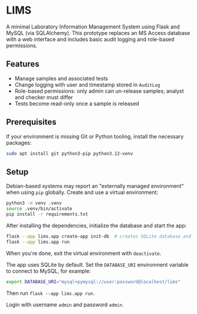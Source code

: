 # LIMS

A minimal Laboratory Information Management System using Flask and MySQL (via SQLAlchemy). This prototype replaces an MS Access database with a web interface and includes basic audit logging and role-based permissions.

## Features

- Manage samples and associated tests
- Change logging with user and timestamp stored in `AuditLog`
- Role-based permissions: only admin can un-release samples; analyst and checker must differ
- Tests become read-only once a sample is released

## Prerequisites

If your environment is missing Git or Python tooling, install the necessary packages:

```bash
sudo apt install git python3-pip python3.12-venv
```

## Setup

Debian-based systems may report an "externally managed environment" when using `pip` globally. Create and use a virtual environment:

```bash
python3 -m venv .venv
source .venv/bin/activate
pip install -r requirements.txt
```

After installing the dependencies, initialize the database and start the app:

```bash
flask --app lims.app create-app init-db  # creates SQLite database and admin user
flask --app lims.app run
```

When you're done, exit the virtual environment with `deactivate`.

The app uses SQLite by default. Set the `DATABASE_URI` environment variable to connect to MySQL, for example:

```bash
export DATABASE_URI="mysql+pymysql://user:password@localhost/lims"
```

Then run `flask --app lims.app run`.

Login with username `admin` and password `admin`.
